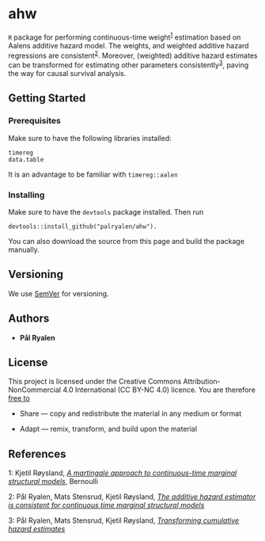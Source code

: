 # ahw

```R``` package for performing continuous-time weight<sup>[1](#cont_msm)</sup> estimation based on Aalens additive hazard model. The weights, and weighted additive hazard regressions are consistent<sup>[2](#additive_consistent)</sup>. Moreover, (weighted) additive hazard estimates can be transformed for estimating other parameters consistently<sup>[3](#transforming)</sup>, paving the way for causal survival analysis.

## Getting Started


### Prerequisites

Make sure to have the following libraries installed:

```
timereg
data.table
```
It is an advantage to be familiar with ```timereg::aalen```

### Installing

Make sure to have the ``devtools`` package installed. Then run

```
devtools::install_github("palryalen/ahw").
```

You can also download the source from this page and build the package manually.

## Versioning

We use [SemVer](http://semver.org/) for versioning.

## Authors

* **Pål Ryalen**

## License

This project is licensed under the Creative Commons Attribution-NonCommercial 4.0 International (CC BY-NC 4.0) licence. You are therefore [free to](https://creativecommons.org/licenses/by-nc/4.0/)

* Share — copy and redistribute the material in any medium or format

* Adapt — remix, transform, and build upon the material


## References

<a name="cont_msm">1</a>: Kjetil Røysland, [*A martingale approach to continuous-time marginal structural models*](https://projecteuclid.org/euclid.bj/1310042849), Bernoulli


<a name="additive_consistent">2</a>: Pål Ryalen, Mats Stensrud, Kjetil Røysland, [*The additive hazard estimator is consistent for continuous time marginal structural models*](https://arxiv.org/abs/1802.01946) 


<a name="transforming">3</a>: Pål Ryalen, Mats Stensrud, Kjetil Røysland, [*Transforming cumulative hazard estimates*](https://arxiv.org/abs/1710.07422v3)

<!---
[^fn1]: Kjetil Røysland (2011), *A martingale approach to continuous-time marginal structural models*, Bernoulli, [link](https://projecteuclid.org/euclid.bj/1310042849)
-->

